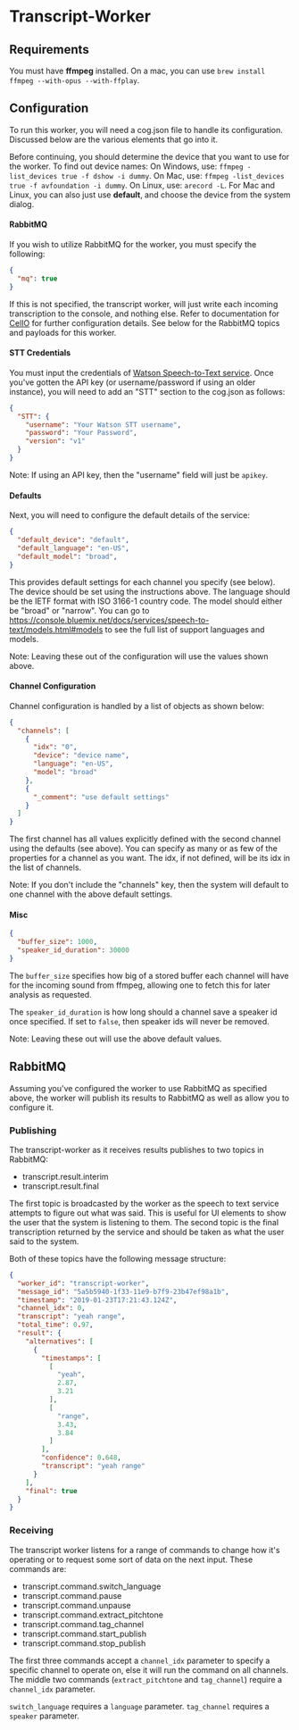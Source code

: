 # Transcript-Worker

## Requirements
You must have **ffmpeg** installed.
On a mac, you can use `brew install ffmpeg --with-opus --with-ffplay`.

## Configuration
To run this worker, you will need a cog.json file to handle its configuration.
Discussed below are the various elements that go into it.

Before continuing, you should determine the device that you want to use for the worker.
To find out device names:
On Windows, use: `ffmpeg -list_devices true -f dshow -i dummy`.
On Mac, use: `ffmpeg -list_devices true -f avfoundation -i dummy`.
On Linux, use: `arecord -L`.
For Mac and Linux, you can also just use **default**, and choose the device from the system dialog.

#### RabbitMQ
If you wish to utilize RabbitMQ for the worker, you must specify the following:
```json
{
  "mq": true
}
```
If this is not specified, the transcript worker, will just write each incoming transcription to
the console, and nothing else. Refer to documentation for 
[CelIO](https://internal.cisl.rpi/code/libraries/celio) for further configuration details. See
below for the RabbitMQ topics and payloads for this worker.

#### STT Credentials
You must input the credentials of 
[Watson Speech-to-Text service](https://www.ibm.com/watson/services/speech-to-text/).
Once you've gotten the API key (or username/password if using an older instance), you
will need to add an "STT" section to the cog.json as follows:
```json
{
  "STT": {
    "username": "Your Watson STT username",
    "password": "Your Password",
    "version": "v1"
  }
}
```
Note: If using an API key, then the "username" field will just be `apikey`.

#### Defaults
Next, you will need to configure the default details of the service:
```json
{
  "default_device": "default",
  "default_language": "en-US",
  "default_model": "broad",
}
```
This provides default settings for each channel you specify (see below). The device
should be set using the instructions above. The language should be the IETF format with
ISO 3166-1 country code. The model should either be "broad" or "narrow". You can go to
https://console.bluemix.net/docs/services/speech-to-text/models.html#models to see the
full list of support languages and models.

Note: Leaving these out of the configuration will use the values shown above.

#### Channel Configuration
Channel configuration is handled by a list of objects as shown below:
```json
{
  "channels": [
    {
      "idx": "0",
      "device": "device name",
      "language": "en-US",
      "model": "broad"
    },
    {
      "_comment": "use default settings"
    }
  ]
}
```
The first channel has all values explicitly defined with the second channel
using the defaults (see above). You can specify as many or as few of the properties
for a channel as you want. The idx, if not defined, will be its idx in the list of
channels.

Note: If you don't include the "channels" key, then the system will default to one
channel with the above default settings.

#### Misc
```json
{
  "buffer_size": 1000,
  "speaker_id_duration": 30000
}
```
The `buffer_size` specifies how big of a stored buffer each channel will have for the incoming sound
from ffmpeg, allowing one to fetch this for later analysis as requested.

The `speaker_id_duration` is how long should a channel save a speaker id once specified. If set to
`false`, then speaker ids will never be removed.

Note: Leaving these out will use the above default values.

## RabbitMQ
Assuming you've configured the worker to use RabbitMQ as specified above, the worker
will publish its results to RabbitMQ as well as allow you to configure it.

### Publishing
The transcript-worker as it receives results publishes to two topics in RabbitMQ:
* transcript.result.interim
* transcript.result.final

The first topic is broadcasted by the worker as the speech to text service attempts
to figure out what was said. This is useful for UI elements to show the user that
the system is listening to them. The second topic is the final transcription
returned by the service and should be taken as what the user said to the system.

Both of these topics have the following message structure:
```json
{
  "worker_id": "transcript-worker",
  "message_id": "5a5b5940-1f33-11e9-b7f9-23b47ef98a1b",
  "timestamp": "2019-01-23T17:21:43.124Z",
  "channel_idx": 0,
  "transcript": "yeah range",
  "total_time": 0.97,
  "result": {
    "alternatives": [
      {
        "timestamps": [
          [
            "yeah",
            2.87,
            3.21
          ],
          [
            "range",
            3.43,
            3.84
          ]
        ],
        "confidence": 0.648,
        "transcript": "yeah range"
      }
    ],
    "final": true
  }
}
```


### Receiving

The transcript worker listens for a range of commands to change how it's operating
or to request some sort of data on the next input. These commands are:
* transcript.command.switch_language
* transcript.command.pause
* transcript.command.unpause
* transcript.command.extract_pitchtone
* transcript.command.tag_channel
* transcript.command.start_publish
* transcript.command.stop_publish

The first three commands accept a `channel_idx` parameter to specify a specific channel
to operate on, else it will run the command on all channels. The middle two commands
(`extract_pitchtone` and `tag_channel`) require a `channel_idx` parameter.

`switch_language` requires a `language` parameter.
`tag_channel` requires a `speaker` parameter.
